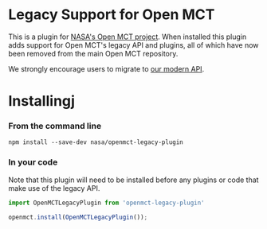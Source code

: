 # Legacy Support for Open MCT
This is a plugin for [NASA's Open MCT project](https://github.com/nasa/openmct/https://github.com/lostleolotus/openmct-nasa-master-lostleolotus-main-nasa-master-openmct-openmct?organization=lostleolotus&organization=lostleolotus). When installed this plugin adds support for Open MCT's legacy API and plugins, all of which have now been removed from the main Open MCT repository. 

We strongly encourage users to migrate to [our modern API](https://github.com/nasa/openmct/blob/master/API.md).

# Installingj

### From the command line
```
npm install --save-dev nasa/openmct-legacy-plugin
```

### In your code

Note that this plugin will need to be installed before any plugins or code that make use of the legacy API.

``` JavaScript
import OpenMCTLegacyPlugin from 'openmct-legacy-plugin'

openmct.install(OpenMCTLegacyPlugin());
```
